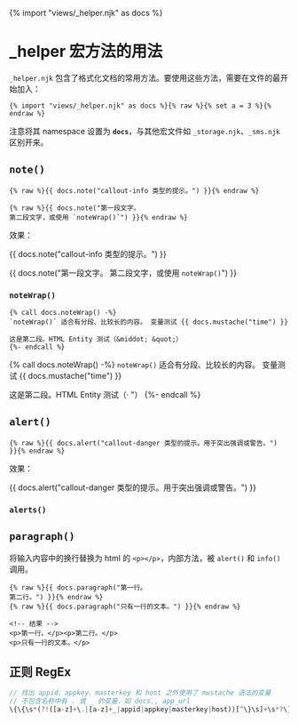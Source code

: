 {% import "views/_helper.njk" as docs %}
# _helper 宏方法的用法

`_helper.njk` 包含了格式化文档的常用方法。要使用这些方法，需要在文件的最开始加入：

<pre><code class="lang-nunjucks">&lbrace;% import "views/_helper.njk" as docs %&rbrace;{% raw %}{% set a = 3 %}{% endraw %}
</code></pre>

注意将其 namespace 设置为 **`docs`**，与其他宏文件如 `_storage.njk`、`_sms.njk` 区别开来。

## `note()`

```nunjucks
{% raw %}{{ docs.note("callout-info 类型的提示。") }}{% endraw %}

{% raw %}{{ docs.note("第一段文字。
第二段文字，或使用 `noteWrap()`") }}{% endraw %}
```
效果：

{{ docs.note("callout-info 类型的提示。") }}

{{ docs.note("第一段文字。
第二段文字，或使用 `noteWrap()`") }}

### `noteWrap()`

<pre><code class="lang-nunjucks">&lbrace;% call docs.noteWrap() -%&rbrace;
`noteWrap()` 适合有分段、比较长的内容。 变量测试 {{ docs.mustache("time") }}

这是第二段。HTML Entity 测试（&amp;middot; &amp;quot;）
&lbrace;%- endcall %&rbrace;
</code></pre>

{% call docs.noteWrap() -%}
`noteWrap()` 适合有分段、比较长的内容。 变量测试 {{ docs.mustache("time") }}

这是第二段。HTML Entity 测试（&middot; &quot;）
{%- endcall %}

## `alert()`

```nunjucks
{% raw %}{{ docs.alert("callout-danger 类型的提示。用于突出强调或警告。") }}{% endraw %}
```
效果：

{{ docs.alert("callout-danger 类型的提示。用于突出强调或警告。") }}


### `alerts()`


## `paragraph()`

将输入内容中的换行替换为 html 的 `<p></p>`，内部方法，被 `alert()` 和 `info()` 调用。

```nunjucks
{% raw %}{{ docs.paragraph("第一行。
第二行。") }}{% endraw %}
{% raw %}{{ docs.paragraph("只有一行的文本。") }}{% endraw %}

<!-- 结果 -->
<p>第一行。</p><p>第二行。</p>
<p>只有一行的文本。</p>
```
## 正则 RegEx

```js
// 找出 appid、appkey、masterkey 和 host 之外使用了 mustache 语法的变量
// 不包含名称中有 . 或 _ 的变量，如 docs., app_url
\{\{\s*(?!([a-z]+\.|[a-z]+_|appid|appkey|masterkey|host))[^\}\s]+\s*?\}\}

```
